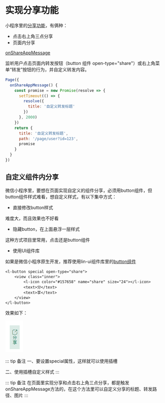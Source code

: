 # 实现分享功能

小程序里的[分享功能](https://developers.weixin.qq.com/miniprogram/dev/framework/open-ability/share.html#%E4%BD%BF%E7%94%A8%E6%8C%87%E5%BC%95)，有俩种：

* 点击右上角三点分享
* 页面内分享

[onShareAppMessage](https://developers.weixin.qq.com/miniprogram/dev/reference/api/Page.html#onshareappmessageobject-object)

监听用户点击页面内转发按钮（button 组件 open-type="share"）或右上角菜单“转发”按钮的行为，并自定义转发内容。

```js
Page({
  onShareAppMessage() {
    const promise = new Promise(resolve => {
      setTimeout(() => {
        resolve({
          title: '自定义转发标题'
        })
      }, 2000)
    })
    return {
      title: '自定义转发标题',
      path: '/page/user?id=123',
      promise 
    }
  }
})
```

## 自定义组件内分享

微信小程序里，要想在页面实现自定义的组件分享，必须用button组件，但button组件样式难看，想自定义样式，有以下集中方式：

* 直接修改button样式

难度大，而且效果也不好看

* 隐藏button，在上面悬浮一层样式

这种方式项目里常用，点击还是button组件

* 使用UI组件库

如果是微信小程序原生开发，推荐使用lin-ui组件库里的[button组件](https://doc.mini.talelin.com/component/basic/button.html#%E6%8C%89%E9%92%AE%E5%BE%AE%E4%BF%A1%E5%BC%80%E6%94%BE%E8%83%BD%E5%8A%9B)

```wxml
<l-button special open-type="share">
    <view class="inner">
        <l-icon color="#157658" name="share" size="24"></l-icon>
        <text>分</text>
        <text>享</text>
    </view>
</l-button>
```

效果如下：

![Image text](../.vuepress/public/miniProgramNotes/09/01.png)

::: tip 备注
一、要设置special属性，这样就可以使用插槽

二、使用插槽自定义样式
:::

::: tip 备注
在页面里实现分享和点击右上角三点分享，都是触发onShareAppMessage方法的，在这个方法里可以自定义分享的标题、转发路径、图片
:::


